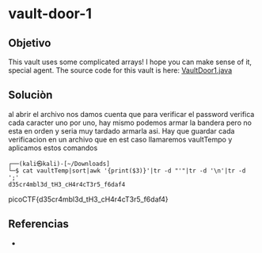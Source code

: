 # vault-door-1
## Objetivo
This vault uses some complicated arrays! I hope you can make sense of it, special agent. The source code for this vault is here: [VaultDoor1.java](https://jupiter.challenges.picoctf.org/static/ff2585f7afd21b81f69d2fbe37c081ae/VaultDoor1.java)

## Soluciòn
al abrir el archivo nos damos cuenta que para verificar el password verifica cada caracter uno por uno,  hay mismo podemos armar la bandera pero no esta en orden y seria muy tardado armarla asi.
Hay que guardar cada verificacion en un archivo que en est caso llamaremos vaultTempo y aplicamos estos comandos

```shell
┌──(kali㉿kali)-[~/Downloads]
└─$ cat vaultTemp|sort|awk '{print($3)}'|tr -d "'"|tr -d '\n'|tr -d ';' 
d35cr4mbl3d_tH3_cH4r4cT3r5_f6daf4                                                                                
```
picoCTF{d35cr4mbl3d_tH3_cH4r4cT3r5_f6daf4}   
## Referencias
- []()